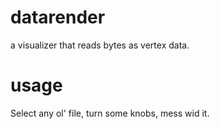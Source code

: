 # datarender
a visualizer that reads bytes as vertex data.

# usage
Select any ol' file, turn some knobs, mess wid it.
